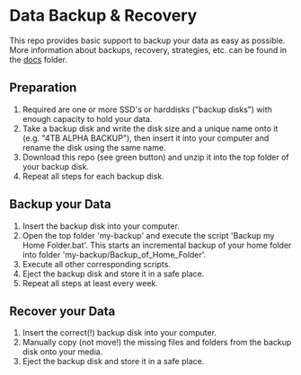 Data Backup & Recovery
======================

This repo provides basic support to backup your data as easy as possible. More information about backups, recovery, strategies, etc. can be found in the [docs](docs) folder.

Preparation
-----------
1. Required are one or more SSD's or harddisks ("backup disks") with enough capacity to hold your data.
2. Take a backup disk and write the disk size and a unique name onto it (e.g. "4TB ALPHA BACKUP"), then insert it into your computer and rename the disk using the same name.
3. Download this repo (see green button) and unzip it into the top folder of your backup disk.
4. Repeat all steps for each backup disk.

Backup your Data
----------------
1. Insert the backup disk into your computer.
2. Open the top folder 'my-backup' and execute the script 'Backup my Home Folder.bat'. This starts an incremental backup of your home folder into folder 'my-backup/Backup_of_Home_Folder'. 
3. Execute all other corresponding scripts.
4. Eject the backup disk and store it in a safe place.
5. Repeat all steps at least every week.

Recover your Data
-----------------
1. Insert the correct(!) backup disk into your computer.
2. Manually copy (not move!) the missing files and folders from the backup disk onto your media.
3. Eject the backup disk and store it in a safe place.
